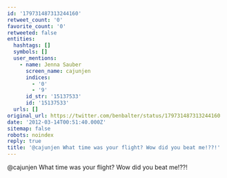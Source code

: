 ```yaml
---
id: '179731487313244160'
retweet_count: '0'
favorite_count: '0'
retweeted: false
entities:
  hashtags: []
  symbols: []
  user_mentions:
    - name: Jenna Sauber
      screen_name: cajunjen
      indices:
        - '0'
        - '9'
      id_str: '15137533'
      id: '15137533'
  urls: []
original_url: https://twitter.com/benbalter/status/179731487313244160
date: '2012-03-14T00:51:40.000Z'
sitemap: false
robots: noindex
reply: true
title: '@cajunjen What time was your flight? Wow did you beat me!??!'
---
```


@cajunjen What time was your flight? Wow did you beat me!??!
